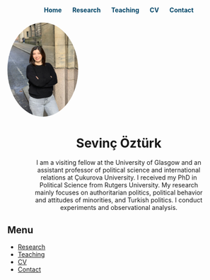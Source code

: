 
<div style="text-align: center; margin: 20px 0;">
  <a href="index.md" style="margin: 0 10px; text-decoration: none; color: #004466; font-weight: bold;">Home</a>
  <a href="research.md" style="margin: 0 10px; text-decoration: none; color: #004466; font-weight: bold;">Research</a>
  <a href="teaching.md" style="margin: 0 10px; text-decoration: none; color: #004466; font-weight: bold;">Teaching</a>
  <a href="cv.md" style="margin: 0 10px; text-decoration: none; color: #004466; font-weight: bold;">CV</a>
  <a href="contact.md" style="margin: 0 10px; text-decoration: none; color: #004466; font-weight: bold;">Contact</a>
</div>


  <img src="Sevinc_photo.jpeg" alt="Sevinç Öztürk" width="160" style="border-radius: 50%;">

  <div style="text-align: center;">
    <h1>Sevinç Öztürk</h1>
    <p style="max-width: 400px; margin: 0 auto;">
      I am a visiting fellow at the University of Glasgow and an assistant professor of political science and international relations at Çukurova University. I received my PhD in Political Science from Rutgers University.
My research mainly focuses on authoritarian politics, political behavior and attitudes of minorities, and Turkish politics. I conduct experiments and observational analysis.  
    </p>
  </div>

</div>


## Menu

- [Research](research.md)
- [Teaching](teaching.md)
- [CV](cv.md)
- [Contact](contact.md)
